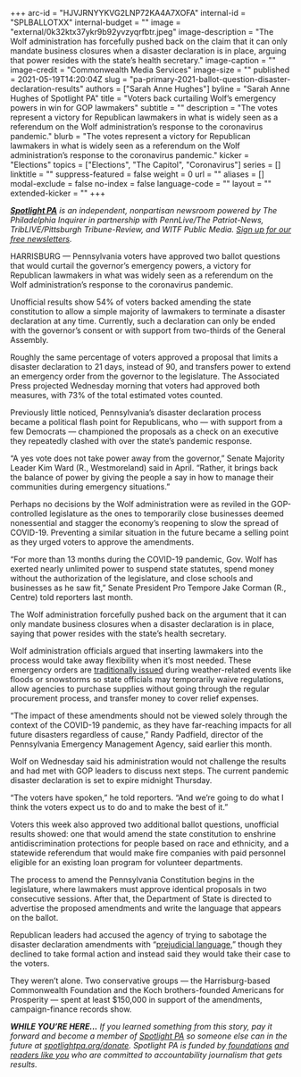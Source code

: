 +++
arc-id = "HJVJRNYYKVG2LNP72KA4A7XOFA"
internal-id = "SPLBALLOTXX"
internal-budget = ""
image = "external/0k32ktx37ykr9b92yvzyqrfbtr.jpeg"
image-description = "The Wolf administration has forcefully pushed back on the claim that it can only mandate business closures when a disaster declaration is in place, arguing that power resides with the state’s health secretary."
image-caption = ""
image-credit = "Commonwealth Media Services"
image-size = ""
published = 2021-05-19T14:20:04Z
slug = "pa-primary-2021-ballot-question-disaster-declaration-results"
authors = ["Sarah Anne Hughes"]
byline = "Sarah Anne Hughes of Spotlight PA"
title = "Voters back curtailing Wolf’s emergency powers in win for GOP lawmakers"
subtitle = ""
description = "The votes represent a victory for Republican lawmakers in what is widely seen as a referendum on the Wolf administration’s response to the coronavirus pandemic."
blurb = "The votes represent a victory for Republican lawmakers in what is widely seen as a referendum on the Wolf administration’s response to the coronavirus pandemic."
kicker = "Elections"
topics = ["Elections", "The Capitol", "Coronavirus"]
series = []
linktitle = ""
suppress-featured = false
weight = 0
url = ""
aliases = []
modal-exclude = false
no-index = false
language-code = ""
layout = ""
extended-kicker = ""
+++

<a href="https://www.spotlightpa.org/"><i><b>Spotlight PA</b></i></a><i> is an independent, nonpartisan newsroom powered by The Philadelphia Inquirer in partnership with PennLive/The Patriot-News, TribLIVE/Pittsburgh Tribune-Review, and WITF Public Media. </i><a href="https://www.spotlightpa.org/newsletters"><i>Sign up for our free newsletters</i></a><i>.</i>

HARRISBURG — Pennsylvania voters have approved two ballot questions that would curtail the governor’s emergency powers, a victory for Republican lawmakers in what was widely seen as a referendum on the Wolf administration’s response to the coronavirus pandemic.

Unofficial results show 54% of voters backed amending the state constitution to allow a simple majority of lawmakers to terminate a disaster declaration at any time. Currently, such a declaration can only be ended with the governor’s consent or with support from two-thirds of the General Assembly.

Roughly the same percentage of voters approved a proposal that limits a disaster declaration to 21 days, instead of 90, and transfers power to extend an emergency order from the governor to the legislature. The Associated Press projected Wednesday morning that voters had approved both measures, with 73% of the total estimated votes counted.

<script src="https://www.spotlightpa.org/embed.js" async></script><div data-spl-embed-version="1" data-spl-src="https://www.spotlightpa.org/embeds/newsletter/"></div>

Previously little noticed, Pennsylvania’s disaster declaration process became a political flash point for Republicans, who — with support from a few Democrats — championed the proposals as a check on an executive they repeatedly clashed with over the state’s pandemic response.

“A yes vote does not take power away from the governor,” Senate Majority Leader Kim Ward (R., Westmoreland) said in April. “Rather, it brings back the balance of power by giving the people a say in how to manage their communities during emergency situations.”

Perhaps no decisions by the Wolf administration were as reviled in the GOP-controlled legislature as the ones to temporarily close businesses deemed nonessential and stagger the economy’s reopening to slow the spread of COVID-19. Preventing a similar situation in the future became a selling point as they urged voters to approve the amendments.

“For more than 13 months during the COVID-19 pandemic, Gov. Wolf has exerted nearly unlimited power to suspend state statutes, spend money without the authorization of the legislature, and close schools and businesses as he saw fit,” Senate President Pro Tempore Jake Corman (R., Centre) told reporters last month.

The Wolf administration forcefully pushed back on the argument that it can only mandate business closures when a disaster declaration is in place, saying that power resides with the state’s health secretary.

Wolf administration officials argued that inserting lawmakers into the process would take away flexibility when it’s most needed. These emergency orders are <a href="https://www.pema.pa.gov/Governor-Proclamations/Pages/default.aspx">traditionally issued</a> during weather-related events like floods or snowstorms so state officials may temporarily waive regulations, allow agencies to purchase supplies without going through the regular procurement process, and transfer money to cover relief expenses.

“The impact of these amendments should not be viewed solely through the context of the COVID-19 pandemic, as they have far-reaching impacts for all future disasters regardless of cause,” Randy Padfield, director of the Pennsylvania Emergency Management Agency, said earlier this month.

<script src="https://www.spotlightpa.org/embed.js" async></script><div data-spl-embed-version="1" data-spl-src="https://www.spotlightpa.org/embeds/donate/?teaser_text=If%20you%20learned%20something%20from%20this%20report%2C%20pay%20it%20forward%20and%20become%20a%20member%20of%20Spotlight%20PA%20so%20someone%20else%20can%20in%20the%20future."></div>

Wolf on Wednesday said his administration would not challenge the results and had met with GOP leaders to discuss next steps. The current pandemic disaster declaration is set to expire midnight Thursday.

“The voters have spoken,” he told reporters. “And we’re going to do what I think the voters expect us to do and to make the best of it.”

Voters this week also approved two additional ballot questions, unofficial results showed: one that would amend the state constitution to enshrine antidiscrimination protections for people based on race and ethnicity, and a statewide referendum that would make fire companies with paid personnel eligible for an existing loan program for volunteer departments.

The process to amend the Pennsylvania Constitution begins in the legislature, where lawmakers must approve identical proposals in two consecutive sessions. After that, the Department of State is directed to advertise the proposed amendments and write the language that appears on the ballot.

Republican leaders had accused the agency of trying to sabotage the disaster declaration amendments with “<a href="https://www.spotlightpa.org/news/2021/03/pennsylvania-2021-ballot-questions-disaster-declaration-wording/">prejudicial language</a>,” though they declined to take formal action and instead said they would take their case to the voters.

They weren’t alone. Two conservative groups — the Harrisburg-based Commonwealth Foundation and the Koch brothers-founded Americans for Prosperity — spent at least $150,000 in support of the amendments, campaign-finance records show.

<i><b>WHILE YOU’RE HERE...</b></i><i> If you learned something from this story, pay it forward and become a member of </i><a href="https://www.spotlightpa.org/"><i>Spotlight PA</i></a><i> so someone else can in the future at </i><a href="https://www.spotlightpa.org/donate"><i>spotlightpa.org/donate</i></a><i>. Spotlight PA is funded by</i><a href="https://www.spotlightpa.org/support"><i> foundations</i></a><i> </i><a href="https://www.spotlightpa.org/support"><i>and readers like you</i></a><i> who are committed to accountability journalism that gets results.</i>
